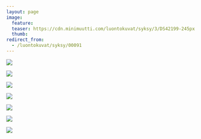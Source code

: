 ```yaml
---
layout: page
image:
  feature:
  teaser: https://cdn.minimuutti.com/luontokuvat/syksy/3/DS42199-245px.jpg
  thumb:
redirect_from:
  - /luontokuvat/syksy/00091
---
```


![](https://cdn.minimuutti.com/luontokuvat/syksy/3/DS42187-800px.jpg)

![](https://cdn.minimuutti.com/luontokuvat/syksy/3/DS42189-800px.jpg)

![](https://cdn.minimuutti.com/luontokuvat/syksy/3/DS42190-800px.jpg)

![](https://cdn.minimuutti.com/luontokuvat/syksy/3/DS42192-800px.jpg)

![](https://cdn.minimuutti.com/luontokuvat/syksy/3/DS42193-800px.jpg)

![](https://cdn.minimuutti.com/luontokuvat/syksy/3/DS42194-800px.jpg)

![](https://cdn.minimuutti.com/luontokuvat/syksy/3/DS42199-800px.jpg)
